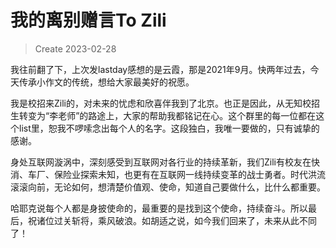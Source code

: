 # 我的离别赠言To Zili

> Create 2023-02-28

我往前翻了下，上次发lastday感想的是云霞，那是2021年9月。快两年过去，今天传承小作文的传统，想给大家最美好的祝愿。

我是校招来Zili的，对未来的忧虑和欣喜伴我到了北京。也正是因此，从无知校招生转变为“李老师”的路途上，大家的帮助我都铭记在心。这个群里的每一位都在这个list里，恕我不啰嗦念出每个人的名字。这段独白，我唯一要做的，只有诚挚的感谢。

身处互联网漩涡中，深刻感受到互联网对各行业的持续革新，我们Zili有校友在快消、车厂、保险业探索未知，也更有在互联网一线持续变革的战士勇者。时代洪流滚滚向前，无论如何，想清楚价值观、使命，知道自己要做什么，比什么都重要。

哈耶克说每个人都是身披使命的，最重要的是找到这个使命，持续奋斗。所以最后，祝诸位过关斩将，乘风破浪。如胡适之说，如今我们回来了，未来从此不同了！
